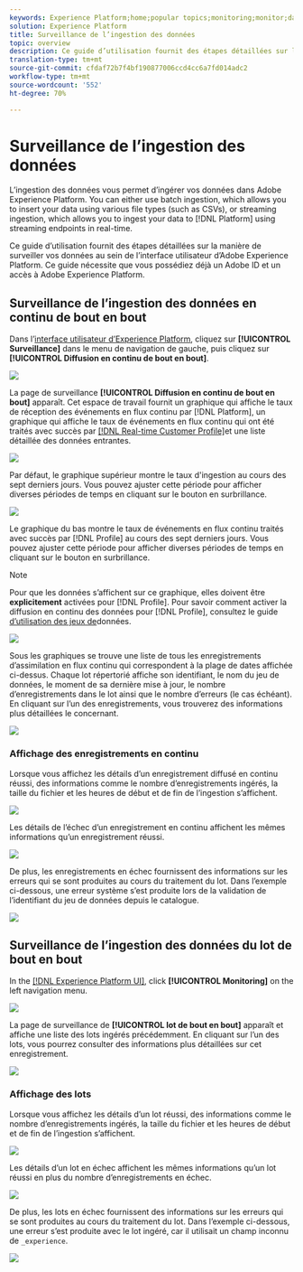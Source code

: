 ```yaml
---
keywords: Experience Platform;home;popular topics;monitoring;monitor;data flows;monitor ingestion;data ingestion;Data ingestion;view records;view batches;
solution: Experience Platform
title: Surveillance de l’ingestion des données
topic: overview
description: Ce guide d’utilisation fournit des étapes détaillées sur la manière de surveiller vos données au sein de l’interface utilisateur d’Adobe Experience Platform. Ce guide nécessite que vous possédiez déjà un Adobe ID et un accès à Adobe Experience Platform.
translation-type: tm+mt
source-git-commit: cfdaf72b7f4bf190877006ccd4cc6a7fd014adc2
workflow-type: tm+mt
source-wordcount: '552'
ht-degree: 70%

---
```



# Surveillance de l’ingestion des données

L’ingestion des données vous permet d’ingérer vos données dans Adobe Experience Platform. You can either use batch ingestion, which allows you to insert your data using various file types (such as CSVs), or streaming ingestion, which allows you to ingest your data to [!DNL Platform] using streaming endpoints in real-time.

Ce guide d’utilisation fournit des étapes détaillées sur la manière de surveiller vos données au sein de l’interface utilisateur d’Adobe Experience Platform. Ce guide nécessite que vous possédiez déjà un Adobe ID et un accès à Adobe Experience Platform.

## Surveillance de l’ingestion des données en continu de bout en bout

Dans l’[interface utilisateur d’Experience Platform](https://platform.adobe.com), cliquez sur **[!UICONTROL Surveillance]** dans le menu de navigation de gauche, puis cliquez sur **[!UICONTROL Diffusion en continu de bout en bout]**.

![](../images/quality/monitor-data-flows/click-streaming-end-to-end.png)

La page de surveillance **[!UICONTROL Diffusion en continu de bout en bout]** apparaît. Cet espace de travail fournit un graphique qui affiche le taux de réception des événements en flux continu par [!DNL Platform], un graphique qui affiche le taux de événements en flux continu qui ont été traités avec succès par [[!DNL Real-time Customer Profile]](../../profile/home.md)et une liste détaillée des données entrantes.

![](../images/quality/monitor-data-flows/list-streams.png)

Par défaut, le graphique supérieur montre le taux d&#39;ingestion au cours des sept derniers jours. Vous pouvez ajuster cette période pour afficher diverses périodes de temps en cliquant sur le bouton en surbrillance.

![](../images/quality/monitor-data-flows/list-streams-focus-on-top-graph.png)

Le graphique du bas montre le taux de événements en flux continu traités avec succès par [!DNL Profile] au cours des sept derniers jours. Vous pouvez ajuster cette période pour afficher diverses périodes de temps en cliquant sur le bouton en surbrillance.

>[!NOTE]
>
>Pour que les données s’affichent sur ce graphique, elles doivent être **explicitement** activées pour [!DNL Profile]. Pour savoir comment activer la diffusion en continu des données pour [!DNL Profile], consultez le guide [d’utilisation des jeux de](../../catalog/datasets/user-guide.md#enable-a-dataset-for-real-time-customer-profile)données.

![](../images/quality/monitor-data-flows/list-streams-focus-on-bottom-graph.png)

Sous les graphiques se trouve une liste de tous les enregistrements d’assimilation en flux continu qui correspondent à la plage de dates affichée ci-dessus. Chaque lot répertorié affiche son identifiant, le nom du jeu de données, le moment de sa dernière mise à jour, le nombre d’enregistrements dans le lot ainsi que le nombre d’erreurs (le cas échéant). En cliquant sur l’un des enregistrements, vous trouverez des informations plus détaillées le concernant.

![](../images/quality/monitor-data-flows/list-streams-focus-on-streams.png)

### Affichage des enregistrements en continu

Lorsque vous affichez les détails d’un enregistrement diffusé en continu réussi, des informations comme le nombre d’enregistrements ingérés, la taille du fichier et les heures de début et de fin de l’ingestion s’affichent.

![](../images/quality/monitor-data-flows/successful-streaming-record.png)

Les détails de l’échec d’un enregistrement en continu affichent les mêmes informations qu’un enregistrement réussi.

![](../images/quality/monitor-data-flows/failed-batch.png)

De plus, les enregistrements en échec fournissent des informations sur les erreurs qui se sont produites au cours du traitement du lot. Dans l’exemple ci-dessous, une erreur système s’est produite lors de la validation de l’identifiant du jeu de données depuis le catalogue.

![](../images/quality/monitor-data-flows/failed-batch-details.png)

## Surveillance de l’ingestion des données du lot de bout en bout

In the [[!DNL Experience Platform UI]](https://platform.adobe.com), click  **[!UICONTROL Monitoring]**  on the left navigation menu.

![](../images/quality/monitor-data-flows/click-monitoring.png)

La page de surveillance de **[!UICONTROL lot de bout en bout]** apparaît et affiche une liste des lots ingérés précédemment. En cliquant sur l’un des lots, vous pourrez consulter des informations plus détaillées sur cet enregistrement.

![](../images/quality/monitor-data-flows/list-batches.png)

### Affichage des lots

Lorsque vous affichez les détails d’un lot réussi, des informations comme le nombre d’enregistrements ingérés, la taille du fichier et les heures de début et de fin de l’ingestion s’affichent.

![](../images/quality/monitor-data-flows/successful-batch.png)

Les détails d’un lot en échec affichent les mêmes informations qu’un lot réussi en plus du nombre d’enregistrements en échec.

![](../images/quality/monitor-data-flows/failed-streaming-record.png)

De plus, les lots en échec fournissent des informations sur les erreurs qui se sont produites au cours du traitement du lot. Dans l’exemple ci-dessous, une erreur s’est produite avec le lot ingéré, car il utilisait un champ inconnu de `_experience`.

![](../images/quality/monitor-data-flows/failed-streaming-record-details.png)